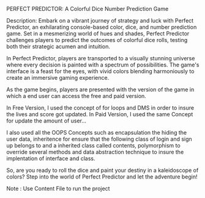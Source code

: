 PERFECT PREDICTOR: A Colorful Dice Number Prediction Game

Description:
Embark on a vibrant journey of strategy and luck with Perfect Predictor, an exhilarating console-based color, dice, and number prediction game. Set in a mesmerizing world of hues and shades, Perfect Predictor challenges players to predict the outcomes of colorful dice rolls, testing both their strategic acumen and intuition.

In Perfect Predictor, players are transported to a visually stunning universe where every decision is painted with a spectrum of possibilities. The game's interface is a feast for the eyes, with vivid colors blending harmoniously to create an immersive gaming experience.

As the game begins, players are presented with the version of the game in which a end user can access the free and paid version.

In Free Version, I used the concept of for loops and DMS in order to insure the lives and score got updated.
In Paid Version, I used the same Concept for update the amount of user...

I also used all the OOPS Concepts such as encapsulation the hiding the user data, inheritence for ensure that the following class of login and sign up belongs to and a inherited class called contents, polymorphism to override several methods and data abstraction technique to insure the implentation of interface and class.

So, are you ready to roll the dice and paint your destiny in a kaleidoscope of colors? Step into the world of Perfect Predictor and let the adventure begin!

Note : Use Content File to run the project






